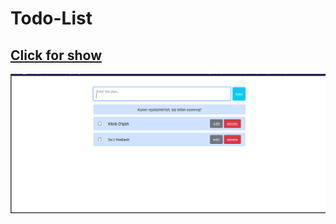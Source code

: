 # Todo-List

## [Click for show](https://todo-list-awesome.netlify.app)
![image](./site_20220919_11:31:17.png)